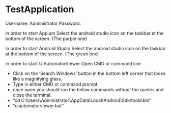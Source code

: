 # TestApplication

Username: Administrator
Password: 

In order to start Appium
Select the android studio icon on the taskbar at the bottom of the screen. (The purple one) 

In order to start Android Studio
Select the android studio icon on the taskbar at the bottom of the screen. (The green one) 

In order to start UIAutomatorViewer 
Open CMD or command line
- Click on the ‘Search Windows’ button in the bottom left corner that looks like a magnifying glass. 
- Type in either CMD or command prompt 
- once open you should run the below commands without the quotes and close the terminal.
- “cd C:\Users\Administrator\AppData\Local\Android\Sdk\tools\bin”
- “uiautomatorviewer.bat”
